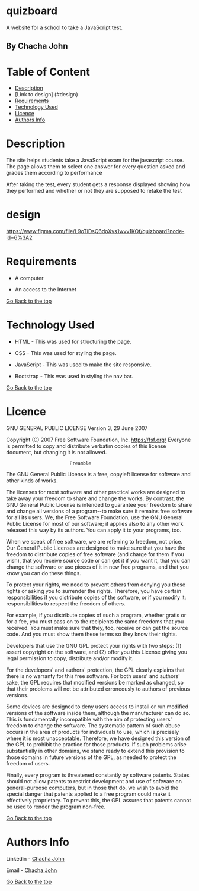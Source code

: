# quizboard
A website for a school to take a JavaScript test.

## By Chacha John 

# Table of Content

+ [Description](#description)
+ [Link to design] (#design)
+ [Requirements](#Requirements)
+ [Technology Used](#technology-used)
+ [Licence](#licence)
+ [Authors Info](#author-Info)

# Description
<p>The site helps students take a JavaScript exam for the javascript course. The page allows them to select one answer for every question asked and grades them according to performance</p>
<p>After taking the test, every student gets a response displayed showing how they performed and whether or not they are supposed to retake the test</p>

# design
https://www.figma.com/file/L9oTiDsQ6doXvs1wvv1KOf/quizboard?node-id=6%3A2

# Requirements

* A computer

* An access to the Internet

[Go Back to the top](#quizboard)

# Technology Used
* HTML - This was used for structuring the page.

* CSS - This was used for styling the page.
* JavaScript - This was used to make the site responsive.
* Bootstrap - This was used in styling the nav bar.


[Go Back to the top](#quizboard)

# Licence

GNU GENERAL PUBLIC LICENSE
                       Version 3, 29 June 2007

 Copyright (C) 2007 Free Software Foundation, Inc. <https://fsf.org/>
 Everyone is permitted to copy and distribute verbatim copies
 of this license document, but changing it is not allowed.

                            Preamble

  The GNU General Public License is a free, copyleft license for
software and other kinds of works.

  The licenses for most software and other practical works are designed
to take away your freedom to share and change the works.  By contrast,
the GNU General Public License is intended to guarantee your freedom to
share and change all versions of a program--to make sure it remains free
software for all its users.  We, the Free Software Foundation, use the
GNU General Public License for most of our software; it applies also to
any other work released this way by its authors.  You can apply it to
your programs, too.

  When we speak of free software, we are referring to freedom, not
price.  Our General Public Licenses are designed to make sure that you
have the freedom to distribute copies of free software (and charge for
them if you wish), that you receive source code or can get it if you
want it, that you can change the software or use pieces of it in new
free programs, and that you know you can do these things.

  To protect your rights, we need to prevent others from denying you
these rights or asking you to surrender the rights.  Therefore, you have
certain responsibilities if you distribute copies of the software, or if
you modify it: responsibilities to respect the freedom of others.

  For example, if you distribute copies of such a program, whether
gratis or for a fee, you must pass on to the recipients the same
freedoms that you received.  You must make sure that they, too, receive
or can get the source code.  And you must show them these terms so they
know their rights.

  Developers that use the GNU GPL protect your rights with two steps:
(1) assert copyright on the software, and (2) offer you this License
giving you legal permission to copy, distribute and/or modify it.

  For the developers' and authors' protection, the GPL clearly explains
that there is no warranty for this free software.  For both users' and
authors' sake, the GPL requires that modified versions be marked as
changed, so that their problems will not be attributed erroneously to
authors of previous versions.

  Some devices are designed to deny users access to install or run
modified versions of the software inside them, although the manufacturer
can do so.  This is fundamentally incompatible with the aim of
protecting users' freedom to change the software.  The systematic
pattern of such abuse occurs in the area of products for individuals to
use, which is precisely where it is most unacceptable.  Therefore, we
have designed this version of the GPL to prohibit the practice for those
products.  If such problems arise substantially in other domains, we
stand ready to extend this provision to those domains in future versions
of the GPL, as needed to protect the freedom of users.

  Finally, every program is threatened constantly by software patents.
States should not allow patents to restrict development and use of
software on general-purpose computers, but in those that do, we wish to
avoid the special danger that patents applied to a free program could
make it effectively proprietary.  To prevent this, the GPL assures that
patents cannot be used to render the program non-free.

[Go Back to the top](#quizboard)

# Authors Info

Linkedin - [Chacha John](https://www.linkedin.com/in/rikonnect/)

Email - [Chacha John](mailto:chacha.john@student.moringaschool.com)

[Go Back to the top](#quizboard)
